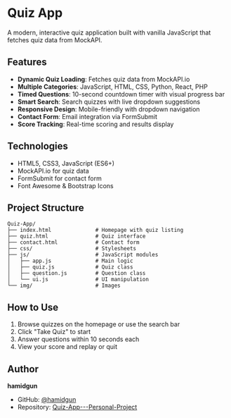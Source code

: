# Quiz App

A modern, interactive quiz application built with vanilla JavaScript that fetches quiz data from MockAPI.

## Features

- **Dynamic Quiz Loading**: Fetches quiz data from MockAPI.io
- **Multiple Categories**: JavaScript, HTML, CSS, Python, React, PHP
- **Timed Questions**: 10-second countdown timer with visual progress bar
- **Smart Search**: Search quizzes with live dropdown suggestions
- **Responsive Design**: Mobile-friendly with dropdown navigation
- **Contact Form**: Email integration via FormSubmit
- **Score Tracking**: Real-time scoring and results display

## Technologies

- HTML5, CSS3, JavaScript (ES6+)
- MockAPI.io for quiz data
- FormSubmit for contact form
- Font Awesome & Bootstrap Icons

## Project Structure

```
Quiz-App/
├── index.html              # Homepage with quiz listing
├── quiz.html               # Quiz interface
├── contact.html            # Contact form
├── css/                    # Stylesheets
├── js/                     # JavaScript modules
│   ├── app.js              # Main logic
│   ├── quiz.js             # Quiz class
│   ├── question.js         # Question class
│   └── ui.js               # UI manipulation
└── img/                    # Images
```

## How to Use

1. Browse quizzes on the homepage or use the search bar
2. Click "Take Quiz" to start
3. Answer questions within 10 seconds each
4. View your score and replay or quit

## Author

**hamidgun**

- GitHub: [@hamidgun](https://github.com/hamidgun)
- Repository: [Quiz-App---Personal-Project](https://github.com/hamidgun/Quiz-App---Personal-Project)
